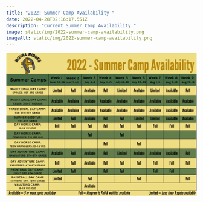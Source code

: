 ```yaml
---
title: "2022: Summer Camp Availability "
date: 2022-04-28T02:16:17.551Z
description: "Current Summer Camp Availability "
image: static/img/2022-summer-camp-availability.png
imageAlt: static/img/2022-summer-camp-availability.png
---
```



![](2022-summer-camp-availability.png)